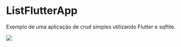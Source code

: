 # ListFlutterApp
Exemplo de uma aplicação  de crud simples utilizando Flutter e sqflite.


![](exemplo.gif)

